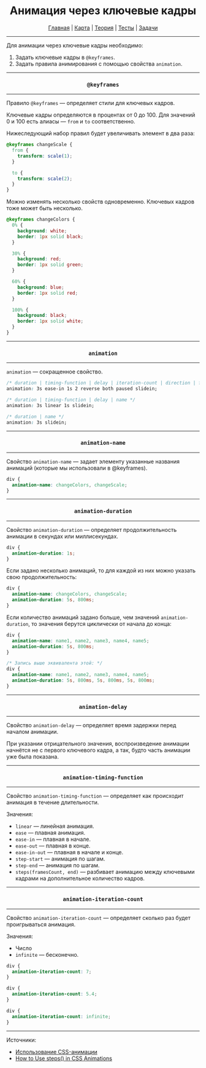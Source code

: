 <div align="center">

# Анимация через ключевые кадры

[Главная](https://github.com/dollaween/junior-roadmap/)
|
[Карта](/roadmap/README.md)
|
[Теория](/theory/README.md)
|
[Тесты](/tests/README.md)
|
[Задачи](/tasks/README.md)

</div>

---

Для анимации через ключевые кадры необходимо:
1. Задать ключевые кадры в `@keyframes`.
2. Задать правила анимирования с помощью свойства `animation`.

---

<div align="center">

### `@keyframes`

</div>

---

Правило `@keyframes` — определяет стили для ключевых кадров.

Ключевые кадры определяются в процентах от 0 до 100. Для значений 0 и 100 есть алиасы — `from` и `to` соответственно.

Нижеследующий набор правил будет увеличивать элемент в два раза:

```css
@keyframes changeScale {
  from {
    transform: scale(1);
  }

  to {
    transform: scale(2);
  }
}
```

Можно изменять несколько свойств одновременно. Ключевых кадров тоже может быть несколько.

```css
@keyframes changeColors {
  0% {
    background: white;
    border: 1px solid black;
  }

  30% {
    background: red;
    border: 1px solid green;
  }

  60% {
    background: blue;
    border: 1px solid red;
  }

  100% {
    background: black;
    border: 1px solid white;
  }
}
```

---

<div align="center">

### `animation`

</div>

---

`animation` — сокращенное свойство.

```css
/* duration | timing-function | delay | iteration-count | direction | fill-mode | play-state | name */
animation: 3s ease-in 1s 2 reverse both paused slidein;

/* duration | timing-function | delay | name */
animation: 3s linear 1s slidein;

/* duration | name */
animation: 3s slidein;
```

---

<div align="center">

### `animation-name`

</div>

---

Свойство `animation-name` — задает элементу указанные названия анимаций (которые мы использовали в @keyframes).

```css
div {
  animation-name: changeColors, changeScale;
}
```

---

<div align="center">

### `animation-duration`

</div>

---

Свойство `animation-duration` — определяет продолжительность анимации в секундах или миллисекундах.

```css
div {
  animation-duration: 1s;
}
```

Если задано несколько анимаций, то для каждой из них можно указать свою продолжительность:

```css
div {
  animation-name: changeColors, changeScale;
  animation-duration: 5s, 800ms;
}
```

Если количество анимаций задано больше, чем значений `animation-duration`, то значения берутся циклически от начала до конца:

```css
div {
  animation-name: name1, name2, name3, name4, name5;
  animation-duration: 5s, 800ms;
}

/* Запись выше эквивалента этой: */
div {
  animation-name: name1, name2, name3, name4, name5;
  animation-duration: 5s, 800ms, 5s, 800ms, 5s, 800ms;
}
```

---

<div align="center">

### `animation-delay`

</div>

---

Свойство `animation-delay` — определяет время задержки перед началом анимации.

При указании отрицательного значения, воспроизведение анимации начнётся не с первого ключевого кадра, а так, будто часть анимации уже была показана.

---

<div align="center">

### `animation-timing-function`

</div>

---

Свойство `animation-timing-function` — определяет как происходит анимация в течение длительности.

Значения:
* `linear` — линейная анимация.
* `ease` — плавная анимация.
* `ease-in` — плавная в начале.
* `ease-out` — плавная в конце.
* `ease-in-out` — плавная в начале и конце.
* `step-start` — анимация по шагам.
* `step-end` — анимация по шагам.
* `steps(framesCount, end)` — разбивает анимацию между ключевыми кадрами на дополнительное количество кадров.

---

<div align="center">

### `animation-iteration-count`

</div>

---

Свойство `animation-iteration-count` — определяет сколько раз будет проигрываться анимация.

Значения:
* Число
* `infinite` — бесконечно.

```css
div {
  animation-iteration-count: 7;
}

div {
  animation-iteration-count: 5.4;
}

div {
  animation-iteration-count: infinite;
}
```

---

Источники:
* [Использование CSS-анимации](https://developer.mozilla.org/ru/docs/Web/CSS/CSS_Animations/Using_CSS_animations)
* [How to Use steps() in CSS Animations](https://designmodo.com/steps-css-animations/)
